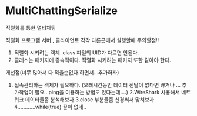 # MultiChattingSerialize
직렬화를 통한 멀티채팅

직렬화 프로그램 서버 , 클라이언트 각각 다른곳에서 실행할때 주의할점!!
1. 직렬화 시키려는 객체 .class 파일의 UID가 다르면 안된다.
2. 클래스는 패키지에 종속적이다. 직렬화 시키려는 패키지 또한 같아야 한다.


개선점(너무 많아서 다 적을순없다.하면서...추가하자)
1. 접속관리하는 객체가 필요하다.
(오래시간동안 데이터 전달이 없다면 끊거나 ... 추가작업이 필요.. ping을 이용하는 방법도 있다는데....)
2.WireShark 사용해서 네트워크 데이터들좀 분석해보자
3.close 부분들좀 신경써서 맞쳐보자
4............while(true) 끝이 없네..
